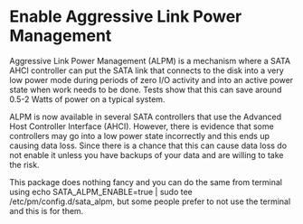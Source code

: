 # Enable Aggressive Link Power Management

Aggressive Link Power Management (ALPM) is a mechanism where a SATA AHCI controller can put the SATA link that connects to the disk into a very low power mode during periods of zero I/O activity and into an active power state when work needs to be done. Tests show that this can save around 0.5-2 Watts of power on a typical system. 

ALPM is now available in several SATA controllers that use the Advanced Host Controller Interface (AHCI). However, there is evidence that some controllers may go into a low power state incorrectly and this ends up causing data loss. Since there is a chance that this can cause data loss do not enable it unless you have backups of your data and are willing to take the risk.

This package does nothing fancy and you can do the same from terminal using echo SATA_ALPM_ENABLE=true | sudo tee /etc/pm/config.d/sata_alpm, but some people prefer to not use the terminal and this is for them.
